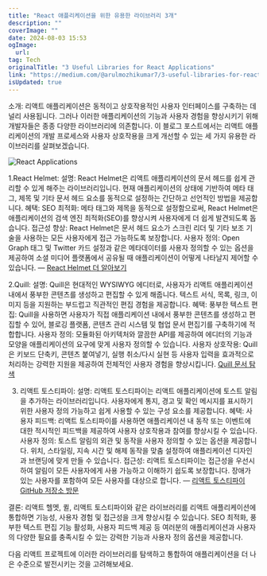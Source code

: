 ```yaml
---
title: "React 애플리케이션을 위한 유용한 라이브러리 3개"
description: ""
coverImage: ""
date: 2024-08-03 15:53
ogImage: 
  url: 
tag: Tech
originalTitle: "3 Useful Libraries for React Applications"
link: "https://medium.com/@arulmozhikumar7/3-useful-libraries-for-react-applications-46344e045a17"
isUpdated: true
---
```






소개:
리액트 애플리케이션은 동적이고 상호작용적인 사용자 인터페이스를 구축하는 데 널리 사용됩니다. 그러나 이러한 애플리케이션의 기능과 사용자 경험을 향상시키기 위해 개발자들은 종종 다양한 라이브러리에 의존합니다. 이 블로그 포스트에서는 리액트 애플리케이션의 개발 프로세스와 사용자 상호작용을 크게 개선할 수 있는 세 가지 유용한 라이브러리를 살펴보겠습니다.

![React Applications](/assets/img/3-Useful-Libraries-for-React-Applications_0.png)

1.React Helmet:
설명: React Helmet은 리액트 애플리케이션의 문서 헤드를 쉽게 관리할 수 있게 해주는 라이브러리입니다. 현재 애플리케이션의 상태에 기반하여 메타 태그, 제목 및 기타 문서 헤드 요소를 동적으로 설정하는 간단하고 선언적인 방법을 제공합니다.
혜택:
SEO 최적화: 메타 태그와 제목을 동적으로 설정함으로써, React Helmet은 애플리케이션의 검색 엔진 최적화(SEO)를 향상시켜 사용자에게 더 쉽게 발견되도록 돕습니다.
접근성 향상: React Helmet은 문서 헤드 요소가 스크린 리더 및 기타 보조 기술을 사용하는 모든 사용자에게 접근 가능하도록 보장합니다.
사용자 정의: Open Graph 태그 및 Twitter 카드 설정과 같은 메타데이터를 사용자 정의할 수 있는 옵션을 제공하여 소셜 미디어 플랫폼에서 공유될 때 애플리케이션이 어떻게 나타날지 제어할 수 있습니다.
— [React Helmet 더 알아보기](https://github.com/nfl/react-helmet)

2.Quill:
설명: Quill은 현대적인 WYSIWYG 에디터로, 사용자가 리액트 애플리케이션 내에서 풍부한 콘텐츠를 생성하고 편집할 수 있게 해줍니다. 텍스트 서식, 목록, 링크, 이미지 등을 지원하는 부드럽고 직관적인 편집 경험을 제공합니다.
혜택:
풍부한 텍스트 편집: Quill을 사용하면 사용자가 직접 애플리케이션 내에서 풍부한 콘텐츠를 생성하고 편집할 수 있어, 블로깅 플랫폼, 콘텐츠 관리 시스템 및 협업 문서 편집기를 구축하기에 적합합니다.
사용자 정의: 모듈화된 아키텍처와 깔끔한 API를 제공하여 에디터의 기능과 모양을 애플리케이션의 요구에 맞게 사용자 정의할 수 있습니다.
사용자 상호작용: Quill은 키보드 단축키, 콘텐츠 붙여넣기, 실행 취소/다시 실현 등 사용자 입력을 효과적으로 처리하는 강력한 지원을 제공하여 전체적인 사용자 경험을 향상시킵니다.
[Quill 문서 탐색](https://quilljs.com/docs/quickstart/)

<div class="content-ad"></div>

3. 리액트 토스티파이:
   설명: 리액트 토스티파이는 리액트 애플리케이션에 토스트 알림을 추가하는 라이브러리입니다. 사용자에게 통지, 경고 및 확인 메시지를 표시하기 위한 사용자 정의 가능하고 쉽게 사용할 수 있는 구성 요소를 제공합니다.
   혜택:
   사용자 피드백: 리액트 토스티파이를 사용하면 애플리케이션 내 동작 또는 이벤트에 대한 적시적인 피드백을 제공하여 사용자 상호작용과 참여를 향상시킬 수 있습니다.
   사용자 정의: 토스트 알림의 외관 및 동작을 사용자 정의할 수 있는 옵션을 제공합니다. 위치, 스타일링, 지속 시간 및 해제 동작을 맞춤 설정하여 애플리케이션 디자인과 브랜딩에 맞게 만들 수 있습니다.
   접근성: 리액트 토스티파이는 접근성을 우선시하여 알림이 모든 사용자에게 사용 가능하고 이해하기 쉽도록 보장합니다. 장애가 있는 사용자를 포함하여 모든 사용자를 대상으로 합니다.
   — [리액트 토스티파이 GitHub 저장소 방문](https://github.com/fkhadra/react-toastify)

결론: 리액트 헬멧, 퀼, 리액트 토스티파이와 같은 라이브러리를 리액트 애플리케이션에 통합하면 기능성, 사용자 경험 및 접근성을 크게 향상시킬 수 있습니다. SEO 최적화, 풍부한 텍스트 편집 기능 활성화, 사용자 피드백 제공 등 여러분의 애플리케이션과 사용자의 다양한 필요를 충족시킬 수 있는 강력한 기능과 사용자 정의 옵션을 제공합니다.

다음 리액트 프로젝트에 이러한 라이브러리를 탐색하고 통합하여 애플리케이션을 더 나은 수준으로 발전시키는 것을 고려해보세요.
